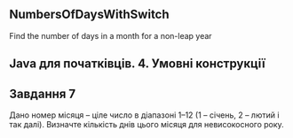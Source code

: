 ## NumbersOfDaysWithSwitch
Find the number of days in a month for a non-leap year
## Java для початківців. 4. Умовні конструкції

## Завдання 7
Дано номер місяця – ціле число в діапазоні 1–12 (1 – січень, 2 – лютий і так далі). Визначте кількість днів цього місяця для невисокосного року.
